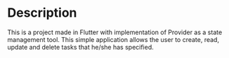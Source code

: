 # Description

This is a project made in Flutter with implementation of Provider as a state management tool. This simple application allows the user to create, read, update and delete tasks that he/she has specified.


